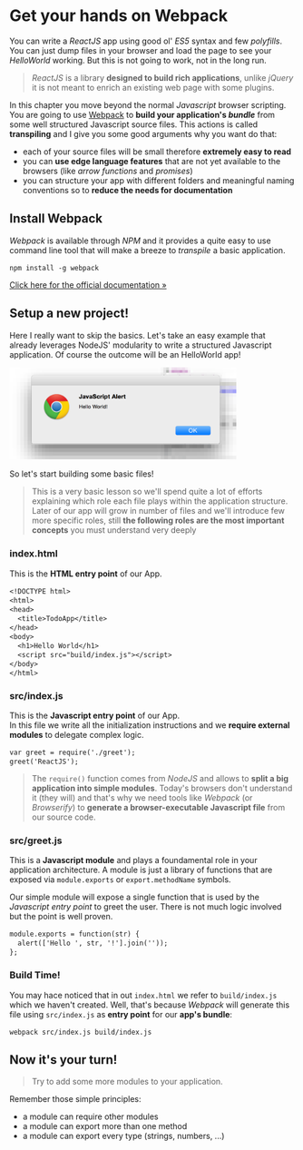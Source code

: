 # Get your hands on Webpack

You can write a _ReactJS_ app using good ol' _ES5_ syntax and few _polyfills_.
You can just dump files in your browser and load the page to see your _HelloWorld_ working. But this is not going to work, not in the long run.

> _ReactJS_ is a library **designed to build rich applications**, unlike
> _jQuery_ it is not meant to enrich an existing web page with some plugins.

In this chapter you move beyond the normal _Javascript_ browser scripting. You are going to use [Webpack](http://webpack.github.io/) to **build your application's _bundle_** from some well structured Javascript source files. This actions is called **transpiling** and I give you some good arguments why you want do that:

- each of your source files will be small therefore **extremely easy to read**
- you can **use edge language features** that are not yet available to the browsers (like _arrow functions_ and _promises_)
- you can structure your app with different folders and meaningful naming conventions so to **reduce the needs for documentation**

## Install Webpack

_Webpack_ is available through _NPM_ and it provides a quite easy to use command line tool that will make a breeze to _transpile_ a basic application.

	npm install -g webpack

[Click here for the official documentation »](http://webpack.github.io/docs/installation.html)

## Setup a new project!​

Here I really want to skip the basics. Let's take an easy example that already leverages NodeJS' modularity to write a structured Javascript application. Of course the outcome will be an HelloWorld app!

<img src="./_assets/todo-app.png" alt="todo-app" width="400px">

So let's start building some basic files!

> This is a very basic lesson so we'll spend quite a lot of efforts explaining
> which role each file plays within the application structure. Later of our app
> will grow in number of files and we'll introduce few more specific roles, still
> **the following roles are the most important concepts** you must understand 
> very deeply

### index.html

This is the **HTML entry point** of our App.

	<!DOCTYPE html>
	<html>
	<head>
	  <title>TodoApp</title>
	</head>
	<body>
	  <h1>Hello World</h1>
      <script src="build/index.js"></script>
	</body>
	</html>

### src/index.js

This is the **Javascript entry point** of our App.  
In this file we write all the initialization instructions and we **require external modules** to delegate complex logic.

	var greet = require('./greet');
	greet('ReactJS');
	
> The `require()` function comes from _NodeJS_ and allows to **split a big 
> application into simple modules**. Today's browsers don't understand it 
> (they will) and that's why we need tools like _Webpack_ (or _Browserify_) 
> to **generate a browser-executable Javascript file** from our source code.

### src/greet.js

This is a **Javascript module** and plays a foundamental role in your application architecture. A module is just a library of functions that are exposed via `module.exports` or `export.methodName` symbols.

Our simple module will expose a single function that is used by the _Javascript entry point_ to greet the user. There is not much logic involved but the point is well proven.

	module.exports = function(str) {
      alert(['Hello ', str, '!'].join(''));
	};

### Build Time!

You may hace noticed that in out `index.html` we refer to `build/index.js` which we haven't created. Well, that's because _Webpack_ will generate this file using `src/index.js` as **entry point** for our **app's bundle**:

	webpack src/index.js build/index.js

## Now it's your turn!

> Try to add some more modules to your application. 

Remember those simple principles:

* a module can require other modules
* a module can export more than one method
* a module can export every type (strings, numbers, ...)



	


